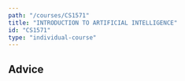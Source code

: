 ```yaml
---
path: "/courses/CS1571"
title: "INTRODUCTION TO ARTIFICIAL INTELLIGENCE"
id: "CS1571"
type: "individual-course"
---
```


## Advice

